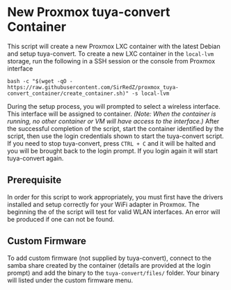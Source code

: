 # New Proxmox tuya-convert Container

This script will create a new Proxmox LXC container with the latest Debian and setup tuya-convert. To create a new LXC container in the `local-lvm` storage, run the following in a SSH session or the console from Proxmox interface

```
bash -c "$(wget -qO - https://raw.githubusercontent.com/SirRedZ/proxmox_tuya-convert_container/create_container.sh)" -s local-lvm
```

During the setup process, you will prompted to select a wireless interface. This interface will be assigned to container. _(Note: When the container is running, no other container or VM will have access to the interface.)_ After the successful completion of the script, start the container identified by the script, then use the login credentials shown to start the tuya-convert script. If you need to stop tuya-convert, press `CTRL + C` and it will be halted and you will be brought back to the login prompt. If you login again it will start tuya-convert again.

## Prerequisite

In order for this script to work appropriately, you must first have the drivers installed and setup correctly for your WiFi adapter in Proxmox. The beginning the of the script will test for valid WLAN interfaces. An error will be produced if one can not be found.

## Custom Firmware

To add custom firmware (not supplied by tuya-convert), connect to the samba share created by the container (details are provided at the login prompt) and add the binary to the `tuya-convert/files/` folder. Your binary will listed under the custom firmware menu.
